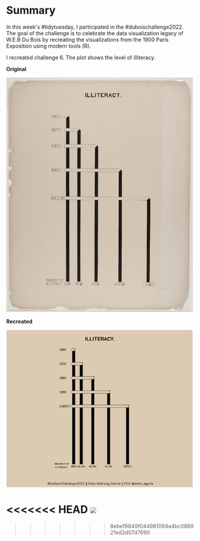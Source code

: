 # Summary

In this week's \#tidytuesday, I participated in the \#duboischallenge2022. The goal of the challenge is to celebrate the data visualization legacy of W.E.B Du Bois by recreating the visualizations from the 1900 Paris Exposition using modern tools (R).

I recreated challenge 6. The plot shows the level of illiteracy.

**Original**

<img src="original-plate-14.jpg" width="500"/>

**Recreated**

<img src="dubois_challenge_6.png" width="500"/>

<<<<<<< HEAD
![  
](null)
=======
  
>>>>>>> 8ebef9849f044981094a4bc086921ed2d07d7690
